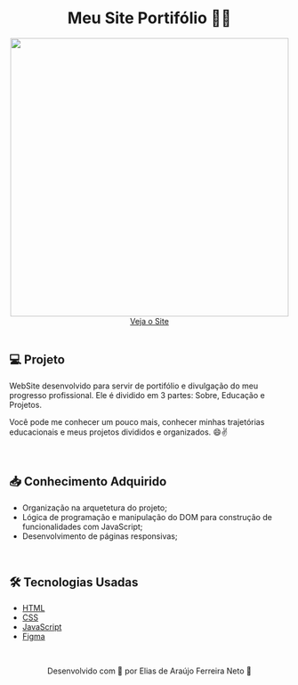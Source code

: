 <h1 align="center">Meu Site Portifólio 👨‍🚀</h1>

<div align="center">
  <img width="500px" src="./Assets/projectTagD/myWebSite.gif">
</div>

<div align="center">
  <a href="https://elias-neto.github.io/MyWebSite/html/index.html">Veja o Site</a>
</div>

<br>

## 💻 Projeto

WebSite desenvolvido para servir de portifólio e divulgação do meu progresso profissional. Ele é dividido em 3 partes: Sobre, Educação
e Projetos. 

Você pode me conhecer um pouco mais, conhecer minhas trajetórias educacionais e meus projetos divididos e organizados. 😄✌

<br>

## 📥 Conhecimento Adquirido 

- Organização na arquetetura do projeto;
- Lógica de programação e manipulação do DOM para construção de funcionalidades com JavaScript;
- Desenvolvimento de páginas responsivas;

<br>

## 🛠 Tecnologias Usadas

- [HTML](https://www.w3schools.com/html/)
- [CSS](https://www.w3schools.com/css/)
- [JavaScript](https://www.w3schools.com/js/)
- [Figma](https://www.figma.com/design/)

<br>

<p align="center"> Desenvolvido com 💙 por Elias de Araújo Ferreira Neto 👋 <p>